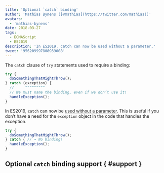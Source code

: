 ```yaml
---
title: 'Optional `catch` binding'
author: 'Mathias Bynens ([@mathias](https://twitter.com/mathias))'
avatars:
  - 'mathias-bynens'
date: 2018-03-27
tags:
  - ECMAScript
  - ES2019
description: 'In ES2019, catch can now be used without a parameter.'
tweet: '956209997808939008'
---
```

The `catch` clause of `try` statements used to require a binding:

```js
try {
  doSomethingThatMightThrow();
} catch (exception) {
  //     ^^^^^^^^^
  // We must name the binding, even if we don’t use it!
  handleException();
}
```

In ES2019, `catch` can now be [used without a parameter](https://tc39.es/proposal-optional-catch-binding/). This is useful if you don’t have a need for the `exception` object in the code that handles the exception.

```js
try {
  doSomethingThatMightThrow();
} catch { // → No binding!
  handleException();
}
```

## Optional `catch` binding support { #support }

<feature-support chrome="66 /blog/v8-release-66#optional-catch-binding"
                 firefox="58 https://bugzilla.mozilla.org/show_bug.cgi?id=1380881"
                 safari="yes https://trac.webkit.org/changeset/220068/webkit"
                 nodejs="8"
                 babel="yes"></feature-support>
